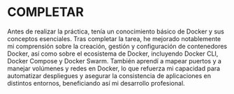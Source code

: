 # COMPLETAR
Antes de realizar la práctica, tenía un conocimiento básico de Docker y sus conceptos esenciales. Tras completar la tarea, he mejorado notablemente mi comprensión sobre la creación, gestión y configuración de contenedores Docker, así como sobre el ecosistema de Docker, incluyendo Docker CLI, Docker Compose y Docker Swarm. También aprendí a mapear puertos y a manejar volúmenes y redes en Docker, lo que refuerza mi capacidad para automatizar despliegues y asegurar la consistencia de aplicaciones en distintos entornos, beneficiando así mi desarrollo profesional.
